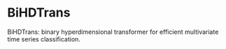# BiHDTrans
BiHDTrans: binary hyperdimensional transformer for efficient multivariate time series classification.

